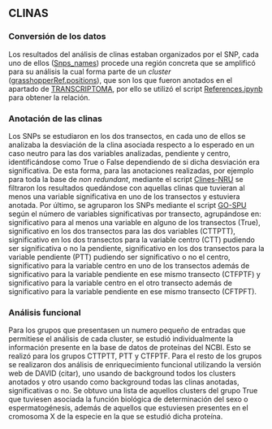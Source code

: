 ## CLINAS

### Conversión de los datos

Los resultados del análisis de clinas estaban organizados por el SNP, cada uno de ellos ([Snps_names](/Clinas/snp_names/)) procede una región concreta que se amplificó para su análisis la cual forma parte de un *cluster* ([grasshopperRef.positions](/Clinas/grasshopperRef.positions/)), que son los que fueron anotados en el apartado de [TRANSCRIPTOMA](/Transcriptoma/), por ello se utilizó el script [References.ipynb](/Clinas/References.ipynb/) para obtener la relación.

### Anotación de las clinas

Los SNPs se estudiaron en los dos transectos, en cada uno de ellos se analizaba la desviación de la clina asociada respecto a lo esperado en un caso neutro para las dos variables analizadas, pendiente y centro, identificándose como True o False dependiendo de si dicha desviación era significativa. De esta forma, para las anotaciones realizadas, por ejemplo para toda la base de *non redundant*, mediante el script [Clines-NRU](/Clinas/Clines-NRU.ipynb/) se filtraron los resultados quedándose con aquellas clinas que tuvieran al menos una variable significativa en uno de los transectos y estuviera anotada. Por último, se agruparon los SNPs mediante el script [GO-SPU](/Clinas/GO-SPU.ipynb/) según el número de variables significativas por transecto, agrupándose en: significativo para al menos una variable en alguno de los transectos (True), significativo en los dos transectos para las dos variables (CTTPTT), significativo en los dos transectos para la variable centro (CTT) pudiendo ser significativa o no la pendiente, significativo en los dos transectos para la variable pendiente (PTT) pudiendo ser significativo  o no el centro, significativo para la variable centro en uno de los transectos además de significativo para la variable pendiente en ese mismo transecto (CTFPTF) y significativo para la variable centro en el otro transecto además de significativo para la variable pendiente en ese mismo transecto (CFTPFT). 

### Análisis funcional

Para los grupos que presentasen un numero pequeño de entradas que permitiese el análisis de cada cluster, se estudió individualmente la información presente en la base de datos de proteínas del NCBI. Esto se realizó para los grupos CTTPTT, PTT y CTFPTF. Para el resto de los grupos se realizaron dos análisis de enriquecimiento funcional utilizando la versión web de DAVID (citar), uno usando de background todos los clusters anotados y otro usando como background todas las clinas anotadas, significativas o no. Se obtuvo una lista de aquellos clusters del grupo True que tuviesen asociada la función biológica de determinación del sexo o espermatogénesis, además de aquellos que estuviesen presentes en el cromosoma X de la especie en la que se estudió dicha proteína.
